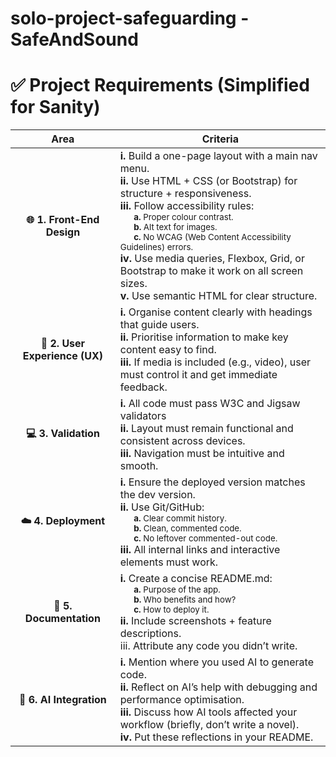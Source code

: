 # solo-project-safeguarding - SafeAndSound
# ✅ Project Requirements (Simplified for Sanity)


<center> 

| Area  | Criteria    |
| :---:	| --- |
| **🌐 1. Front-End Design** 	|  **i.**  Build a one-page layout with a main nav menu.<br>**ii.**  Use HTML + CSS (or Bootstrap) for structure + responsiveness.<br>**iii.**  Follow accessibility rules:<br><sub>&nbsp;&nbsp;&nbsp;&nbsp;&nbsp;&nbsp;**a.** Proper colour contrast.<br>&nbsp;&nbsp;&nbsp;&nbsp;&nbsp;&nbsp;**b.**  Alt text for images.<br>&nbsp;&nbsp;&nbsp;&nbsp;&nbsp;&nbsp;**c.**  No WCAG (Web Content Accessibility Guidelines) errors.</sub><br>**iv.**  Use media queries, Flexbox, Grid, or Bootstrap to make it work on all screen sizes.<br>**v.**  Use semantic HTML for clear structure.       |
| **🧠 2. User Experience (UX)**  	|   **i.**  Organise content clearly with headings that guide users.<br>**ii.**  Prioritise information to make key content easy to find.<br>**iii.**  If media is included (e.g., video), user must control it and get immediate feedback.	     |
| **💻 3. Validation**  	| **i.**  All code must pass W3C and Jigsaw validators<br>**ii.**  Layout must remain functional and consistent across devices.<br>**iii.** Navigation must be intuitive and smooth. 	      |
| **☁️ 4. Deployment** |  **i.**  Ensure the deployed version matches the dev version.<br>**ii.** Use Git/GitHub:<br><sub>&nbsp;&nbsp;&nbsp;&nbsp;&nbsp;&nbsp;**a.**  Clear commit history.<br>&nbsp;&nbsp;&nbsp;&nbsp;&nbsp;&nbsp;**b.**  Clean, commented code.<br>&nbsp;&nbsp;&nbsp;&nbsp;&nbsp;&nbsp;**c.**  No leftover commented-out code.</sub><br>**iii.**  All internal links and interactive elements must work.         |
|  **📄 5. Documentation** | **i.** Create a concise README.md:<br><sub>&nbsp;&nbsp;&nbsp;&nbsp;&nbsp;&nbsp;**a.**  Purpose of the app.<br>&nbsp;&nbsp;&nbsp;&nbsp;&nbsp;&nbsp;**b.**  Who benefits and how?<br>&nbsp;&nbsp;&nbsp;&nbsp;&nbsp;&nbsp;**c.**  How to deploy it.</sub><br>**ii.**  Include screenshots + feature descriptions.<br>iii.  Attribute any code you didn’t write.    |
| **🤖 6. AI Integration** | **i.**  Mention where you used AI to generate code.<br>**ii.**  Reflect on AI’s help with debugging and performance optimisation.<br>**iii.**  Discuss how AI tools affected your workflow (briefly, don’t write a novel).<br>**iv.**  Put these reflections in your README.       |

</center>





